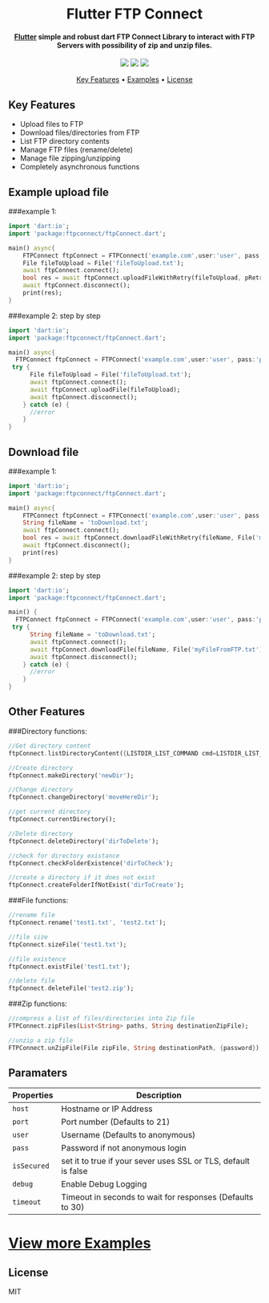 <h1 align="center">
  Flutter FTP Connect
  <br>
</h1>

<h4 align="center">
  <a href="https://flutter.io" target="_blank">Flutter</a> simple and robust dart FTP Connect Library to interact with FTP Servers with possibility of zip and unzip files.
</h4>

<p align="center">
  <a href="https://github.com/salim-lachdhaf/ftpConnect/actions"><img src="https://github.com/salim-lachdhaf/ftpConnect/workflows/build/badge.svg"/></a>
  <a href="https://pub.dev/packages/ftpconnect"><img src="https://img.shields.io/pub/v/ftpconnect?color=blue"></a>
  <a href="https://codecov.io/gh/salim-lachdhaf/ftpConnect"><img src="https://codecov.io/gh/salim-lachdhaf/ftpConnect/branch/master/graph/badge.svg"/></a>
</p>

<p align="center">
  <a href="#key-features">Key Features</a> •
  <a href="https://github.com/salim-lachdhaf/ftpconnect/blob/master/example">Examples</a> •
  <a href="#license">License</a>
</p>


## Key Features
* Upload files to FTP
* Download files/directories from FTP
* List FTP directory contents
* Manage FTP files (rename/delete)
* Manage file zipping/unzipping
* Completely asynchronous functions


## Example upload file
###example 1:
```dart
import 'dart:io';
import 'package:ftpconnect/ftpConnect.dart';

main() async{
    FTPConnect ftpConnect = FTPConnect('example.com',user:'user', pass:'pass');
    File fileToUpload = File('fileToUpload.txt');
    await ftpConnect.connect();
    bool res = await ftpConnect.uploadFileWithRetry(fileToUpload, pRetryCount: 2);
    await ftpConnect.disconnect();
    print(res);
}
```

###example 2: step by step
```dart
import 'dart:io';
import 'package:ftpconnect/ftpConnect.dart';

main() async{
  FTPConnect ftpConnect = FTPConnect('example.com',user:'user', pass:'pass');
 try {
      File fileToUpload = File('fileToUpload.txt');
      await ftpConnect.connect();
      await ftpConnect.uploadFile(fileToUpload);
      await ftpConnect.disconnect();
    } catch (e) {
      //error
    }
}
```

## Download file
###example 1:
```dart
import 'dart:io';
import 'package:ftpconnect/ftpConnect.dart';

main() async{
    FTPConnect ftpConnect = FTPConnect('example.com',user:'user', pass:'pass');
    String fileName = 'toDownload.txt';
    await ftpConnect.connect();
    bool res = await ftpConnect.downloadFileWithRetry(fileName, File('myFileFromFTP.txt'));
    await ftpConnect.disconnect();
    print(res)
}
```

###example 2: step by step
```dart
import 'dart:io';
import 'package:ftpconnect/ftpConnect.dart';

main() {
  FTPConnect ftpConnect = FTPConnect('example.com',user:'user', pass:'pass');
 try {
      String fileName = 'toDownload.txt';
      await ftpConnect.connect();
      await ftpConnect.downloadFile(fileName, File('myFileFromFTP.txt'));
      await ftpConnect.disconnect();
    } catch (e) {
      //error
    }
}
```
## Other Features
###Directory functions:
```dart
//Get directory content
ftpConnect.listDirectoryContent({LISTDIR_LIST_COMMAND cmd=LISTDIR_LIST_COMMAND.MLSD});

//Create directory
ftpConnect.makeDirectory('newDir');

//Change directory
ftpConnect.changeDirectory('moveHereDir');

//get current directory
ftpConnect.currentDirectory();

//Delete directory
ftpConnect.deleteDirectory('dirToDelete');

//check for directory existance
ftpConnect.checkFolderExistence('dirToCheck');

//create a directory if it does not exist
ftpConnect.createFolderIfNotExist('dirToCreate');
```
###File functions:
```dart
//rename file
ftpConnect.rename('test1.txt', 'test2.txt');

//file size
ftpConnect.sizeFile('test1.txt');

//file existence
ftpConnect.existFile('test1.txt');

//delete file
ftpConnect.deleteFile('test2.zip');
```
###Zip functions:
```dart
//compress a list of files/directories into Zip file
FTPConnect.zipFiles(List<String> paths, String destinationZipFile);

//unzip a zip file
FTPConnect.unZipFile(File zipFile, String destinationPath, {password});
```

## Paramaters

|  Properties |   Description|
| ------------ | ------------ |
|`host`|Hostname or IP Address|
|`port`|Port number (Defaults to 21)|
|`user`|Username (Defaults to anonymous)|
|`pass`|Password if not anonymous login|
|`isSecured`|set it to true if your sever uses SSL or TLS, default is false|
|`debug`|Enable Debug Logging|
|`timeout`|Timeout in seconds to wait for responses (Defaults to 30)|

# [View more Examples](https://github.com/salim-lachdhaf/ftpconnect/tree/master/example)

## License
MIT
